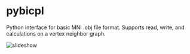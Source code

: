 # pybicpl

Python interface for basic MNI .obj file format.
Supports read, write, and calculations on a vertex neighbor graph.

![slideshow](doc/slide.png)
